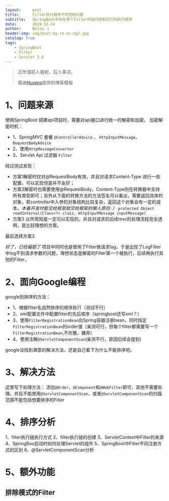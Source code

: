 ```yaml
---
layout:     post
title:      Filter执行顺序不可控制问题
subtitle:   SpringBoot中存在多个Filter时如何控制它们的执行顺序
date:       2019-12-14
author:     Belin、L
header-img: img/post-bg-re-vs-ng2.jpg
catalog: true
tags:
    - SpringBoot
    - Filter
    - Servlet 3.0
---
```


> 正所谓前人栽树，后人乘凉。
>
> 感谢[Huxpro](https://github.com/huxpro)提供的博客模板

# 1、问题来源
使用SpringBoot 搭建api项目时，需要对api接口进行统一的解密和加密。
加密解密时机：
- 1、SpringMVC 套餐 ```@ControllerAdvice``` 、 ```HttpInputMessage```、```RequestBodyAdvice```
- 2、使用```HttpMessageConverter```
- 3、Servlet Api 过滤器 ```Filter```

经过测试发现：
- 方案1解密时仅对@RequestBody有效，并且对请求Content-Type 进行一些配置，可以实现但是并不友好；
- 方案2解密时也需要使用@RequestBody，Content-Type则在转换器中支持所有类型即可；另外从下面的转换方法的方法签名可以看出，需要返回具体的对象，若controller中入参的对象结构比较复杂，返回这个对象会有一定的成本。*本着开发时能交给框架就交给框架的懒人原则 :）*
``
protected Object readInternal(Class<?> clazz, HttpInputMessage inputMessage)
``
- 方案3 众所周知是一定可以实现的，并且对请求的后续mvc的处理流程完全透明，是比较理想的方案。

最后选择方案3

*好了，已经偏题了*
项目中同时也是使用了Filter做请求log，于是出现了LogFilter中log不到请求参数的问题，理想状态是解密的Filter第一个被执行，后续再执行其他的Filter。
# 2、面向Google编程
google到排序的方法：
- 1、根据filter名自然排序的顺序执行（测试不行）
- 2、xml配置文件中配置filter的先后顺序（springboot还写xml？）
- 3、使用```FilterRegistrationBean```向Spring容器注册bean，同时指定```FilterRegistrationBean```的order值（亲测可行，但每个filter都需要写一个```FilterRegistrationBean```,不优雅，嫌弃）
- 4、使用注解```@ServletComponentScan```(亲测不行，原因后续会提到)

google没找到满意的解决方法，还是自己看下为什么不能排序吧。
# 3、解决方法
这里写下处理方法：
添加```@Order```、```@Component```和```@WebFilter```即可，其他不需要处理。并且不能使用```@ServletComponentScan```，或者```@ServletComponentScan```的扫描范围不能包括想要排序的Filter
# 4、排序分析
1、filter执行链执行方式
2、filter执行链的创建
3、ServletContext中Filter的来源
4、SpringBoo启动时如何处理Servlet的组件
5、SpringBoot中Filter不同注册方式的区别
6、@ServletComponentScan分析
# 5、额外功能
## 排除模式的Filter
